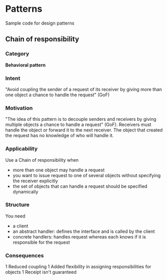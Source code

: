 Patterns
========

Sample code for design patterns

## Chain of responsibility

### Category

**Behavioral pattern**

### Intent

"Avoid coupling the sender of a request of its receiver by giving more than one object a chance to handle the request" (GoF)

### Motivation

"The idea of this pattern is to decouple senders and receivers by giving multiple objects a chance to handle a request" (GoF).
Receivers must handle the object or forward it to the next receiver. The object that created the request has no knowledge
of who will handle it.

### Applicability

Use a Chain of responsibility when

* more than one object may handle a request
* you want to issue request to one of several objects without specifying the receiver explicitly
* the set of objects that can handle a request should be specified dynamically

### Structure

You need

* a client
* an abstract handler: defines the interface and is called by the client
* concrete handlers: handles request whereas each knows if it is responsible for the request

### Consequences

1 Reduced coupling
1 Added flexibility in assigning responsibilities for objects
1 Receipt isn't guaranteed
